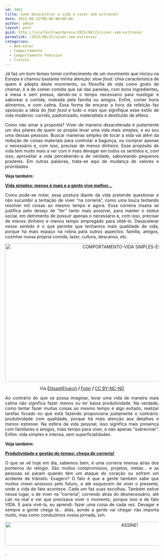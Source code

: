 ```yaml
---
id: 3461
title: Como desacelerar a vida e viver sem estresse?
date: 2015-08-21T00:00:00+00:00
author: admin
layout: post
guid: http://localhost/wordpress/2015/08/21/viver-sem-estresse/
permalink: /2015/08/21/viver-sem-estresse/
categories:
  - Bem-estar
  - Comportamento
  - Comportamento Feminino
  - Trololó
---
```

<p align="justify">
  Já faz um bom tempo tomei conhecimento de um movimento que iniciou na Europa e chamou bastante minha atenção: <em>slow food</em>. Uma característica de quem é adepta deste movimento, ou filosofia de vida como gosto de chamar, é a de comer comida que sai das panelas, com bons ingredientes, à mesa e sem pressa, dando-se o tempo necessário para mastigar e saborear a comida, rodeada pela família ou amigos. Enfim, comer bons alimentos, e com calma. Essa forma de encarar a hora da refeição faz oposição a ideia do <em>fast food</em> e tudo o mais que signifique esse estilo de vida moderno: corrido, padronizado, materialista e destituído de afetos.
</p>

<p align="justify">
  Como não amar a proposta? Viver de maneira desacelerada é justamente um dos pilares de quem se propõe levar uma vida mais simples, e eu sou uma dessas pessoas. Buscar maneiras simples de tocar a vida vai além da redução de coisas materiais para controlar a bagunça, ou comprar apenas o necessário e, com isso, precisar de menos dinheiro. Esse propósito de vida tem muito mais a ver com ir mais devagar em todos os sentidos e, com isso, aproveitar a vida percebendo-a de verdade, saboreando pequenos prazeres. Em outras palavras, trata-se aqui de mudança de valores e prioridades.
</p>

<p align="justify">
  <strong>Veja também:</strong>
</p>

<p align="justify">
  <a href="http://www.trololodemulher.com.br/2015/07/03/vida-simples/" target="_blank"><strong>Vida simples: menos é mais e a gente vive melhor…</strong></a>
</p>

<p align="justify">
  Como pode-se notar, essa postura diante da vida pretende questionar e não sucumbir a tentação de viver “na correria”, como uma louca tentando resolver mil coisas ao mesmo tempo e agora. Essa correria insana se justifica pelo desejo de “ter” tanto mais possível, para manter o <em>status</em> social, em detrimento de possuir apenas o necessário e, com isso, precisar de menos dinheiro e menos tempo empregado para obtê-lo. Desacelerar nesse sentido é o que permite que tenhamos mais qualidade de vida, porque há mais espaço na rotina para outros aspectos: família, amigos, cozinhar nossa própria comida, lazer, cultura, descanso, etc.
</p>

<p align="center">
  <a href="http://www.trololodemulher.com.br/blog/wp-content/uploads/2015/08/COMPORTAMENTO-VIDA-SIMPLES-ESTRESSE.jpg"><img class="alignnone size-full wp-image-11264" src="http://www.trololodemulher.com.br/blog/wp-content/uploads/2015/08/COMPORTAMENTO-VIDA-SIMPLES-ESTRESSE.jpg" alt="COMPORTAMENTO-VIDA SIMPLES-ESTRESSE" width="800" height="450" /></a>
</p>

<p align="center">
  Via <a href="https://www.flickr.com/photos/elyarch/15478671849/" target="_blank">Elitsa@Elyarch</a><b> / </b><a href="http://foter.com/" target="_blank">Foter</a><b> / </b><a href="http://creativecommons.org/licenses/by-nc-nd/2.0/" target="_blank">CC BY-NC-ND</a>
</p>

<p align="justify">
  Ao contrário do que se possa imaginar, levar uma vida de maneira mais calma não significa fazer menos ou ter baixa produtividade. Na verdade, como tentar fazer muitas coisas ao mesmo tempo é algo evitado, realizar tarefas focado no que está fazendo proporciona justamente o contrário: produtividade com qualidade, porque há mais atenção aos detalhes e menos estresse. Na esfera da vida pessoal, isso significa mais presença com familiares e amigos, mais tempo para viver, e não apenas “sobreviver”. Enfim: vida simples e intensa, sem superficialidades.
</p>

<p align="justify">
  <strong>Veja também:</strong>
</p>

<p align="justify">
  <a href="http://www.trololodemulher.com.br/2015/07/17/produtividade-e-gestao-do-tempo/" target="_blank"><strong>Produtividade e gestão do tempo: chega de correria!</strong></a>
</p>

<p align="justify">
  O que se vê hoje em dia, sabemos bem, é uma correria imensa atrás dos ponteiros do relógio. São muitos compromissos, projetos, metas… e as pessoas só param quando têm um ataque do coração ou sofrem um acidente de trânsito. Exagero? O fato é que a gente também sabe que muitos vivem ansiosos pelo futuro, e até esquecem de viver o presente, onde a vida de fato acontece. Cada um faz suas escolhas. Também estive nesse lugar, o de viver na “correria”, correndo atrás do desnecessário, até cair na real e ver que precisava viver o momento, porque isso é de fato VIDA. E para vivê-la, eu aprendi: fazer uma coisa de cada vez. Devagar e sempre a gente chega lá… aliás, aonde a gente vai chegar não importa muito, mas como conduzimos nossa jornada, sim.
</p>

<p align="center">
  <a href="http://feedburner.google.com/fb/a/mailverify?uri=blogBichaFemea&loc=en_US" target="_blank"><img class="alignnone size-full wp-image-10439" src="http://www.trololodemulher.com.br/blog/wp-content/uploads/2014/09/ASSINE.png" alt="ASSINE!" width="800" height="78" /></a>
</p>

<p align="justify">
  <a href="http://www.trololodemulher.com.br/2015/07/03/vida-simples/" target="_blank"><strong> </strong></a>
</p>